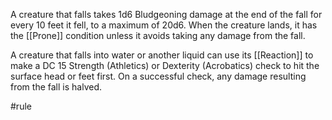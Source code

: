 A creature that falls takes 1d6 Bludgeoning damage at the end of the fall for every 10 feet it fell, to a maximum of 20d6. When the creature lands, it has the [[Prone]] condition unless it avoids taking any damage from the fall.

A creature that falls into water or another liquid can use its [[Reaction]] to make a DC 15 Strength (Athletics) or Dexterity (Acrobatics) check to hit the surface head or feet first. On a successful check, any damage resulting from the fall is halved.

#rule